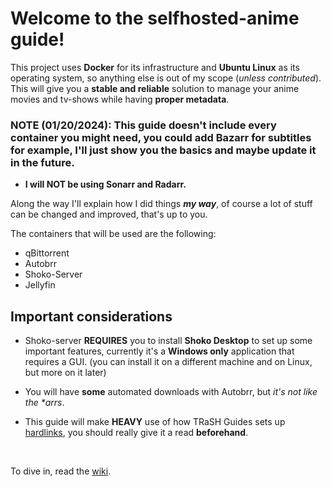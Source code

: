# Welcome to the selfhosted-anime guide!

This project uses **Docker** for its infrastructure and **Ubuntu Linux** as its operating system, so anything else is out of my scope (_unless contributed_). This will give you a **stable and reliable** solution to manage your anime movies and tv-shows while having **proper metadata**.

### NOTE (01/20/2024): This guide doesn't include every container you might need, you could add Bazarr for subtitles for example, I'll just show you the basics and maybe update it in the future.

- **I will NOT be using Sonarr and Radarr.**

Along the way I'll explain how I did things **_my way_**, of course a lot of stuff can be changed and improved, that's up to you.

The containers that will be used are the following:

- qBittorrent
- Autobrr
- Shoko-Server
- Jellyfin

## Important considerations

- Shoko-server **REQUIRES** you to install **Shoko Desktop** to set up some important features, currently it's a **Windows only** application that requires a GUI. (you can install it on a different machine and on Linux, but more on it later)

- You will have **some** automated downloads with Autobrr, but _it's not like the \*arrs_.

- This guide will make **HEAVY** use of how TRaSH Guides sets up [hardlinks](https://trash-guides.info/), you should really give it a read **beforehand**.

</br>

To dive in, read the [wiki](https://github.com/shyonae/selfhosted-anime/wiki).
